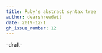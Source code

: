 ```yaml
---
title: Ruby's abstract syntax tree
author: dearshrewdwit
date: 2019-12-1
gh_issue_number: 12
---
```


-draft-
